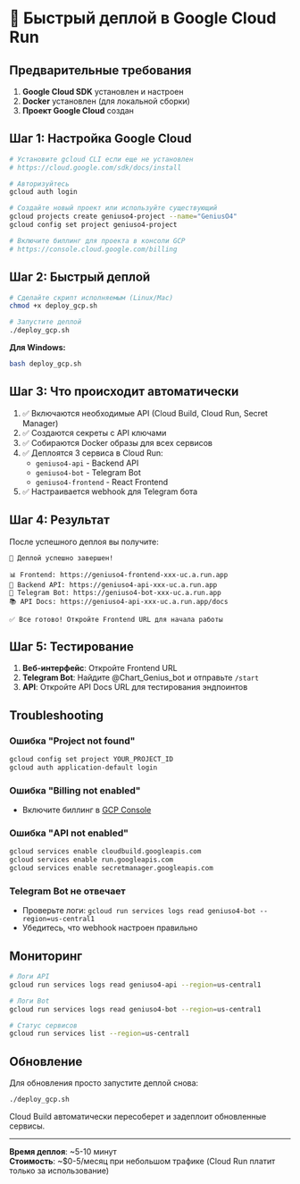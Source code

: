 # 🚀 Быстрый деплой в Google Cloud Run

## Предварительные требования

1. **Google Cloud SDK** установлен и настроен
2. **Docker** установлен (для локальной сборки)
3. **Проект Google Cloud** создан

## Шаг 1: Настройка Google Cloud

```bash
# Установите gcloud CLI если еще не установлен
# https://cloud.google.com/sdk/docs/install

# Авторизуйтесь
gcloud auth login

# Создайте новый проект или используйте существующий
gcloud projects create geniuso4-project --name="GeniusO4"
gcloud config set project geniuso4-project

# Включите биллинг для проекта в консоли GCP
# https://console.cloud.google.com/billing
```

## Шаг 2: Быстрый деплой

```bash
# Сделайте скрипт исполняемым (Linux/Mac)
chmod +x deploy_gcp.sh

# Запустите деплой
./deploy_gcp.sh
```

**Для Windows:**
```bash
bash deploy_gcp.sh
```

## Шаг 3: Что происходит автоматически

1. ✅ Включаются необходимые API (Cloud Build, Cloud Run, Secret Manager)
2. ✅ Создаются секреты с API ключами
3. ✅ Собираются Docker образы для всех сервисов
4. ✅ Деплоятся 3 сервиса в Cloud Run:
   - `geniuso4-api` - Backend API
   - `geniuso4-bot` - Telegram Bot
   - `geniuso4-frontend` - React Frontend
5. ✅ Настраивается webhook для Telegram бота

## Шаг 4: Результат

После успешного деплоя вы получите:

```
🎉 Деплой успешно завершен!

📊 Frontend: https://geniuso4-frontend-xxx-uc.a.run.app
🔧 Backend API: https://geniuso4-api-xxx-uc.a.run.app
🤖 Telegram Bot: https://geniuso4-bot-xxx-uc.a.run.app
📚 API Docs: https://geniuso4-api-xxx-uc.a.run.app/docs

✅ Все готово! Откройте Frontend URL для начала работы
```

## Шаг 5: Тестирование

1. **Веб-интерфейс**: Откройте Frontend URL
2. **Telegram Bot**: Найдите @Chart_Genius_bot и отправьте `/start`
3. **API**: Откройте API Docs URL для тестирования эндпоинтов

## Troubleshooting

### Ошибка "Project not found"
```bash
gcloud config set project YOUR_PROJECT_ID
gcloud auth application-default login
```

### Ошибка "Billing not enabled"
- Включите биллинг в [GCP Console](https://console.cloud.google.com/billing)

### Ошибка "API not enabled"
```bash
gcloud services enable cloudbuild.googleapis.com
gcloud services enable run.googleapis.com
gcloud services enable secretmanager.googleapis.com
```

### Telegram Bot не отвечает
- Проверьте логи: `gcloud run services logs read geniuso4-bot --region=us-central1`
- Убедитесь, что webhook настроен правильно

## Мониторинг

```bash
# Логи API
gcloud run services logs read geniuso4-api --region=us-central1

# Логи Bot
gcloud run services logs read geniuso4-bot --region=us-central1

# Статус сервисов
gcloud run services list --region=us-central1
```

## Обновление

Для обновления просто запустите деплой снова:
```bash
./deploy_gcp.sh
```

Cloud Build автоматически пересоберет и задеплоит обновленные сервисы.

---

**Время деплоя**: ~5-10 минут  
**Стоимость**: ~$0-5/месяц при небольшом трафике (Cloud Run платит только за использование)
